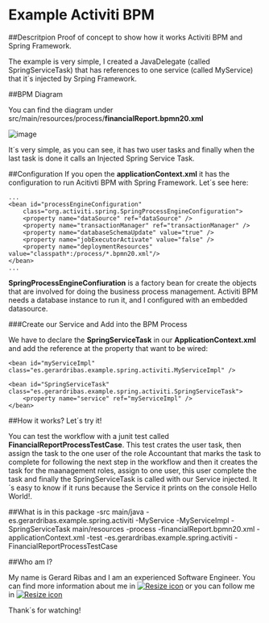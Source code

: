 # Example Activiti BPM

##Descritpion
Proof of concept to show how it works Activiti BPM and Spring Framework.

The example is very simple, I created a JavaDelegate (called SpringServiceTask) that has references to one service (called MyService) that it´s injected by Srping Framework.

##BPM Diagram

You can find the diagram under src/main/resources/process/**financialReport.bpmn20.xml**

![image](http://i44.tinypic.com/34jcgow.png)

It´s very simple, as you can see, it has two user tasks and finally when the last task is done it calls an Injected Spring Service Task.

##Configuration
If you open the **applicationContext.xml** it has the configuration to run Acitivti BPM with Spring Framework. Let´s see here:

	...
	<bean id="processEngineConfiguration" 
		class="org.activiti.spring.SpringProcessEngineConfiguration">
		<property name="dataSource" ref="dataSource" />
		<property name="transactionManager" ref="transactionManager" />
		<property name="databaseSchemaUpdate" value="true" />
		<property name="jobExecutorActivate" value="false" />
		<property name="deploymentResources" value="classpath*:/process/*.bpmn20.xml"/>
	</bean>
	...

**SpringProcessEngineConfiuration** is a factory bean for create the objects that are involved for doing the business process management. Activiti BPM needs a database instance to run it, and I configured with an embedded datasource.

###Create our Service and Add into the BPM Process

We have to declare the **SpringServiceTask** in our **ApplicationContext.xml** and add the reference at the property that want to be wired:

	<bean id="myServiceImpl" class="es.gerardribas.example.spring.activiti.MyServiceImpl" />
	
	<bean id="SpringServiceTask" class="es.gerardribas.example.spring.activiti.SpringServiceTask">
		<property name="service" ref="myServiceImpl" />
	</bean>


##How it works? Let´s try it!

You can test the workflow with a junit test called **FinancialReportProcessTestCase**. This test crates the user task, then assign the task to the one user of the role Accountant that marks the task to complete for following the next step in the workflow and then it creates the task for the maanagement roles, assign to one user, this user complete the task and finally the SpringServiceTask is called with our Service injected. It´s easy to know if it runs because the Service it prints on the console Hello World!. 


##What is in this package
	-src
		main/java
			-es.gerardribas.example.spring.activiti
				-MyService
				-MyServiceImpl
				-SpringServiceTask
		main/resources
			-process
				-financialReport.bpmn20.xml
			-applicationContext.xml
	-test
		-es.gerardribas.example.spring.activiti
			-FinancialReportProcessTestCase


##Who am I?

My name is Gerard Ribas and I am an experienced Software Engineer. You can find more information about me in [![Resize icon][1]](http://ie.linkedin.com/in/gerardribas "Linkedin") or you can follow me in [![Resize icon][2]](https://twitter.com/gerard_ribas "Twitter")

Thank´s for watching!

[1]: http://cdn3.iconfinder.com/data/icons/free-social-icons/67/linkedin_square_color-24.png "Linkedin"

[2]: http://cdn3.iconfinder.com/data/icons/free-social-icons/67/twitter_square-24.png "Twitter"